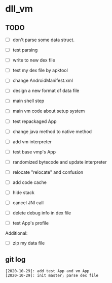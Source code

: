 # dll_vm

## TODO
  +[ ] don't parse some data struct.
  +[ ] test parsing
  +[ ] write to new dex file
  +[ ] test my dex file by apktool
  +[ ] change AndroidManifest.xml
  +[ ] design a new format of data file
  +[ ] main shell step
  +[ ] main vm code about setup system
  +[ ] test repackaged App
  +[ ] change java method to native method
  +[ ] add vm interpreter
  +[ ] test base vmp's App
  +[ ] randomized bytecode and update interpreter
  +[ ] relocate "relocate" and confusion
  +[ ] add code cache
  +[ ] hide stack
  +[ ] cancel JNI call
  +[ ] delete debug info in dex file
  +[ ] test App's profile
  
  
  Additional:
  +[ ] zip my data file
  

## git log
    [2020-10-29]: add test App and vm App
    [2020-10-29]: init master; parse dex file
